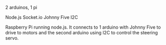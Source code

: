2 arduinos, 1 pi

Node.js
Socket.io
Johnny Five
I2C

Raspberry Pi running node.js. 
It connects to 1 arduino with Johnny Five to drive to motors and
the second arduino using I2C to control the steering servo.